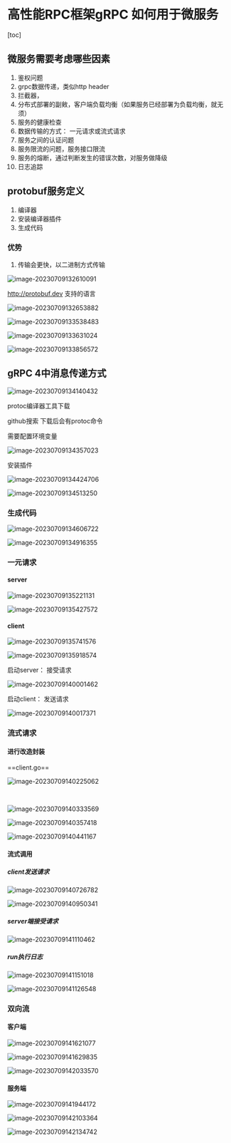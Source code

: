 # 高性能RPC框架gRPC 如何用于微服务

[toc]

## 微服务需要考虑哪些因素

1. 鉴权问题
2. grpc数据传递，类似http header
3. 拦截器，
4. 分布式部署的副㪘，客户端负载均衡（如果服务已经部署为负载均衡，就无须）
5. 服务的健康检查
6. 数据传输的方式： 一元请求或流式请求
7. 服务之间的认证问题
8. 服务限流的问题，服务接口限流
9. 服务的熔断，通过判断发生的错误次数，对服务做降级
10. 日志追踪

## protobuf服务定义

1. 编译器
2. 安装编译器插件
3. 生成代码



### 优势

1. 传输会更快，以二进制方式传输

![image-20230709132610091](imgs/image-20230709132610091.png)

http://protobuf.dev   支持的语言

![image-20230709132653882](imgs/image-20230709132653882.png)

![image-20230709133538483](imgs/image-20230709133538483.png)

![image-20230709133631024](imgs/image-20230709133631024.png)

![image-20230709133856572](imgs/image-20230709133856572.png)

## gRPC 4中消息传递方式

![image-20230709134140432](imgs/image-20230709134140432.png)

protoc编译器工具下载

github搜索  下载后会有protoc命令

需要配置环境变量

![image-20230709134357023](imgs/image-20230709134357023.png)



安装插件

![image-20230709134424706](imgs/image-20230709134424706.png)

![image-20230709134513250](imgs/image-20230709134513250.png)

### 生成代码

![image-20230709134606722](imgs/image-20230709134606722.png)

![image-20230709134916355](imgs/image-20230709134916355.png)

### 一元请求

#### server

![image-20230709135221131](imgs/image-20230709135221131.png)

![image-20230709135427572](imgs/image-20230709135427572.png)

#### client

![image-20230709135741576](imgs/image-20230709135741576.png)

![image-20230709135918574](imgs/image-20230709135918574.png)

启动server： 接受请求

![image-20230709140001462](imgs/image-20230709140001462.png)

启动client： 发送请求

![image-20230709140017371](imgs/image-20230709140017371.png)

### 流式请求

#### 进行改造封装

==client.go==

![image-20230709140225062](imgs/image-20230709140225062.png)

​	

![image-20230709140333569](imgs/image-20230709140333569.png)

![image-20230709140357418](imgs/image-20230709140357418.png)

![image-20230709140441167](imgs/image-20230709140441167.png)

#### 流式调用

##### client发送请求

![image-20230709140726782](imgs/image-20230709140726782.png)

![image-20230709140950341](imgs/image-20230709140950341.png)

##### server端接受请求

![image-20230709141110462](imgs/image-20230709141110462.png)

##### run执行日志

![image-20230709141151018](imgs/image-20230709141151018.png)

![image-20230709141126548](imgs/image-20230709141126548.png)

### 双向流

#### 客户端

![image-20230709141621077](imgs/image-20230709141621077.png)

![image-20230709141629835](imgs/image-20230709141629835.png)

![image-20230709142033570](imgs/image-20230709142033570.png)

#### 服务端

![image-20230709141944172](imgs/image-20230709141944172.png)

![image-20230709142103364](imgs/image-20230709142103364.png)

![image-20230709142134742](imgs/image-20230709142134742.png)